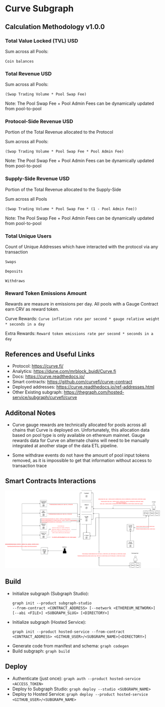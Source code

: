 # Curve Subgraph

## Calculation Methodology v1.0.0

### Total Value Locked (TVL) USD

Sum across all Pools:

`Coin balances`

### Total Revenue USD

Sum across all Pools:

`(Swap Trading Volume * Pool Swap Fee)`

Note: The Pool Swap Fee + Pool Admin Fees can be dynamically updated from pool-to-pool

### Protocol-Side Revenue USD

Portion of the Total Revenue allocated to the Protocol

Sum across all Pools:

`(Swap Trading Volume * Pool Swap Fee * Pool Admin Fee)`

Note: The Pool Swap Fee + Pool Admin Fees can be dynamically updated from pool-to-pool

### Supply-Side Revenue USD

Portion of the Total Revenue allocated to the Supply-Side

Sum across all Pools

`(Swap Trading Volume * Pool Swap Fee * (1 - Pool Admin Fee))`

Note: The Pool Swap Fee + Pool Admin Fees can be dynamically updated from pool-to-pool

### Total Unique Users

Count of Unique Addresses which have interacted with the protocol via any transaction

`Swaps`

`Deposits`

`Withdraws`

### Reward Token Emissions Amount

Rewards are measure in emissions per day. All pools with a Gauge Contract earn CRV as reward token.

Curve Rewards:
`Curve inflation rate per second * gauge relative weight * seconds in a day`

Extra Rewards:
`Reward token emissions rate per second * seconds in a day`

## References and Useful Links

- Protocol: https://curve.fi/
- Analytics: https://dune.com/mrblock_buidl/Curve.fi
- Docs: https://curve.readthedocs.io/
- Smart contracts: https://github.com/curvefi/curve-contract
- Deployed addresses: https://curve.readthedocs.io/ref-addresses.html
- Other Existing subgraph: https://thegraph.com/hosted-service/subgraph/curvefi/curve

## Additonal Notes

- Curve gauge rewards are technically allocated for pools across all chains that Curve is deployed on. Unfortunately, this allocation data based on pool type is only available on ethereum mainnet. Gauge rewards data for Curve on alternate chains will need to be manually integrated at another stage of the data ETL pipeline.

- Some withdraw events do not have the amount of pool input tokens removed, as it is impossible to get that information without access to transaction trace

## Smart Contracts Interactions

![Curve](../../docs/images/protocols/curve.png "Curve")

## Build

- Initialize subgraph (Subgraph Studio):
  ```
  graph init --product subgraph-studio
  --from-contract <CONTRACT_ADDRESS> [--network <ETHEREUM_NETWORK>] [--abi <FILE>] <SUBGRAPH_SLUG> [<DIRECTORY>]
  ```
- Initialize subgraph (Hosted Service):
  ```
  graph init --product hosted-service --from-contract <CONTRACT_ADDRESS> <GITHUB_USER>/<SUBGRAPH_NAME>[<DIRECTORY>]
  ```
- Generate code from manifest and schema: `graph codegen`
- Build subgraph: `graph build`

## Deploy

- Authenticate (just once): `graph auth --product hosted-service <ACCESS_TOKEN>`
- Deploy to Subgraph Studio: `graph deploy --studio <SUBGRAPH_NAME>`
- Deploy to Hosted Service: `graph deploy --product hosted-service <GITHUB_USER>/<SUBGRAPH_NAME>`
